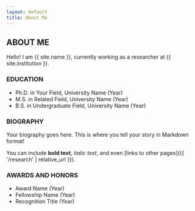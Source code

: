 ```yaml
---
layout: default
title: About Me
---
```


## ABOUT ME

Hello! I am {{ site.name }}, currently working as a researcher at {{ site.institution }}.

### EDUCATION

* Ph.D. in Your Field, University Name (Year)
* M.S. in Related Field, University Name (Year)
* B.S. in Undergraduate Field, University Name (Year)

### BIOGRAPHY

Your biography goes here. This is where you tell your story in Markdown format!

You can include **bold text**, *italic text*, and even [links to other pages]({{ '/research' | relative_url }}).

### AWARDS AND HONORS

* Award Name (Year)
* Fellowship Name (Year)
* Recognition Title (Year)